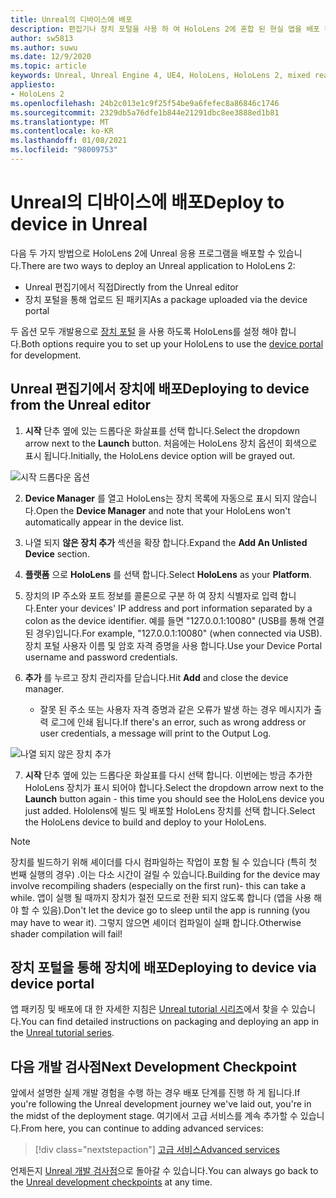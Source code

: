 ```yaml
---
title: Unreal의 디바이스에 배포
description: 편집기나 장치 포털을 사용 하 여 HoloLens 2에 혼합 된 현실 앱을 배포 하는 방법에 대해 알아야 하는 모든 사항을 알아보세요.
author: sw5813
ms.author: suwu
ms.date: 12/9/2020
ms.topic: article
keywords: Unreal, Unreal Engine 4, UE4, HoloLens, HoloLens 2, mixed reality, 장치에 배포, PC, 설명서, 혼합 현실 헤드셋, windows mixed reality 헤드셋, 가상 현실 헤드셋
appliesto:
- HoloLens 2
ms.openlocfilehash: 24b2c013e1c9f25f54be9a6fefec8a86846c1746
ms.sourcegitcommit: 2329db5a76dfe1b844e21291dbc8ee3888ed1b81
ms.translationtype: MT
ms.contentlocale: ko-KR
ms.lasthandoff: 01/08/2021
ms.locfileid: "98009753"
---
```

# <a name="deploy-to-device-in-unreal"></a><span data-ttu-id="15a6a-104">Unreal의 디바이스에 배포</span><span class="sxs-lookup"><span data-stu-id="15a6a-104">Deploy to device in Unreal</span></span>

<span data-ttu-id="15a6a-105">다음 두 가지 방법으로 HoloLens 2에 Unreal 응용 프로그램을 배포할 수 있습니다.</span><span class="sxs-lookup"><span data-stu-id="15a6a-105">There are two ways to deploy an Unreal application to HoloLens 2:</span></span>
* <span data-ttu-id="15a6a-106">Unreal 편집기에서 직접</span><span class="sxs-lookup"><span data-stu-id="15a6a-106">Directly from the Unreal editor</span></span>
* <span data-ttu-id="15a6a-107">장치 포털을 통해 업로드 된 패키지</span><span class="sxs-lookup"><span data-stu-id="15a6a-107">As a package uploaded via the device portal</span></span>

<span data-ttu-id="15a6a-108">두 옵션 모두 개발용으로 [장치 포털](../platform-capabilities-and-apis/using-the-windows-device-portal.md) 을 사용 하도록 HoloLens를 설정 해야 합니다.</span><span class="sxs-lookup"><span data-stu-id="15a6a-108">Both options require you to set up your HoloLens to use the [device portal](../platform-capabilities-and-apis/using-the-windows-device-portal.md) for development.</span></span>

## <a name="deploying-to-device-from-the-unreal-editor"></a><span data-ttu-id="15a6a-109">Unreal 편집기에서 장치에 배포</span><span class="sxs-lookup"><span data-stu-id="15a6a-109">Deploying to device from the Unreal editor</span></span>

1. <span data-ttu-id="15a6a-110">**시작** 단추 옆에 있는 드롭다운 화살표를 선택 합니다.</span><span class="sxs-lookup"><span data-stu-id="15a6a-110">Select the dropdown arrow next to the **Launch** button.</span></span> <span data-ttu-id="15a6a-111">처음에는 HoloLens 장치 옵션이 회색으로 표시 됩니다.</span><span class="sxs-lookup"><span data-stu-id="15a6a-111">Initially, the HoloLens device option will be grayed out.</span></span>

![시작 드롭다운 옵션](images/unreal/launch-dropdown.png)

2. <span data-ttu-id="15a6a-113">**Device Manager** 를 열고 HoloLens는 장치 목록에 자동으로 표시 되지 않습니다.</span><span class="sxs-lookup"><span data-stu-id="15a6a-113">Open the **Device Manager** and note that your HoloLens won't automatically appear in the device list.</span></span>

3. <span data-ttu-id="15a6a-114">나열 되지 **않은 장치 추가** 섹션을 확장 합니다.</span><span class="sxs-lookup"><span data-stu-id="15a6a-114">Expand the **Add An Unlisted Device** section.</span></span>

4. <span data-ttu-id="15a6a-115">**플랫폼** 으로 **HoloLens** 를 선택 합니다.</span><span class="sxs-lookup"><span data-stu-id="15a6a-115">Select **HoloLens** as your **Platform**.</span></span>

5. <span data-ttu-id="15a6a-116">장치의 IP 주소와 포트 정보를 콜론으로 구분 하 여 장치 식별자로 입력 합니다.</span><span class="sxs-lookup"><span data-stu-id="15a6a-116">Enter your devices' IP address and port information separated by a colon as the device identifier.</span></span> <span data-ttu-id="15a6a-117">예를 들면 "127.0.0.1:10080" (USB를 통해 연결 된 경우)입니다.</span><span class="sxs-lookup"><span data-stu-id="15a6a-117">For example, "127.0.0.1:10080" (when connected via USB).</span></span> <span data-ttu-id="15a6a-118">장치 포털 사용자 이름 및 암호 자격 증명을 사용 합니다.</span><span class="sxs-lookup"><span data-stu-id="15a6a-118">Use your Device Portal username and password credentials.</span></span>

6. <span data-ttu-id="15a6a-119">**추가** 를 누르고 장치 관리자를 닫습니다.</span><span class="sxs-lookup"><span data-stu-id="15a6a-119">Hit **Add** and close the device manager.</span></span>
    * <span data-ttu-id="15a6a-120">잘못 된 주소 또는 사용자 자격 증명과 같은 오류가 발생 하는 경우 메시지가 출력 로그에 인쇄 됩니다.</span><span class="sxs-lookup"><span data-stu-id="15a6a-120">If there's an error, such as wrong address or user credentials, a message will print to the Output Log.</span></span>

![나열 되지 않은 장치 추가](images/unreal/add-unlisted-device.png)

7. <span data-ttu-id="15a6a-122">**시작** 단추 옆에 있는 드롭다운 화살표를 다시 선택 합니다. 이번에는 방금 추가한 HoloLens 장치가 표시 되어야 합니다.</span><span class="sxs-lookup"><span data-stu-id="15a6a-122">Select the dropdown arrow next to the **Launch** button again - this time you should see the HoloLens device you just added.</span></span> <span data-ttu-id="15a6a-123">Hololens에 빌드 및 배포할 HoloLens 장치를 선택 합니다.</span><span class="sxs-lookup"><span data-stu-id="15a6a-123">Select the HoloLens device to build and deploy to your HoloLens.</span></span>

>[!NOTE]
><span data-ttu-id="15a6a-124">장치를 빌드하기 위해 셰이더를 다시 컴파일하는 작업이 포함 될 수 있습니다 (특히 첫 번째 실행의 경우) .이는 다소 시간이 걸릴 수 있습니다.</span><span class="sxs-lookup"><span data-stu-id="15a6a-124">Building for the device may involve recompiling shaders (especially on the first run)- this can take a while.</span></span> <span data-ttu-id="15a6a-125">앱이 실행 될 때까지 장치가 절전 모드로 전환 되지 않도록 합니다 (앱을 사용 해야 할 수 있음).</span><span class="sxs-lookup"><span data-stu-id="15a6a-125">Don't let the device go to sleep until the app is running (you may have to wear it).</span></span> <span data-ttu-id="15a6a-126">그렇지 않으면 셰이더 컴파일이 실패 합니다.</span><span class="sxs-lookup"><span data-stu-id="15a6a-126">Otherwise shader compilation will fail!</span></span>

## <a name="deploying-to-device-via-device-portal"></a><span data-ttu-id="15a6a-127">장치 포털을 통해 장치에 배포</span><span class="sxs-lookup"><span data-stu-id="15a6a-127">Deploying to device via device portal</span></span>

<span data-ttu-id="15a6a-128">앱 패키징 및 배포에 대 한 자세한 지침은 [Unreal tutorial 시리즈](tutorials/unreal-uxt-ch6.md#packaging-and-deploying-the-app-via-device-portal)에서 찾을 수 있습니다.</span><span class="sxs-lookup"><span data-stu-id="15a6a-128">You can find detailed instructions on packaging and deploying an app in the [Unreal tutorial series](tutorials/unreal-uxt-ch6.md#packaging-and-deploying-the-app-via-device-portal).</span></span>

## <a name="next-development-checkpoint"></a><span data-ttu-id="15a6a-129">다음 개발 검사점</span><span class="sxs-lookup"><span data-stu-id="15a6a-129">Next Development Checkpoint</span></span>

<span data-ttu-id="15a6a-130">앞에서 설명한 실제 개발 경험을 수행 하는 경우 배포 단계를 진행 하 게 됩니다.</span><span class="sxs-lookup"><span data-stu-id="15a6a-130">If you're following the Unreal development journey we've laid out, you're in the midst of the deployment stage.</span></span> <span data-ttu-id="15a6a-131">여기에서 고급 서비스를 계속 추가할 수 있습니다.</span><span class="sxs-lookup"><span data-stu-id="15a6a-131">From here, you can continue to adding advanced services:</span></span>

> [!div class="nextstepaction"]
> [<span data-ttu-id="15a6a-132">고급 서비스</span><span class="sxs-lookup"><span data-stu-id="15a6a-132">Advanced services</span></span>](unreal-development-overview.md#5-adding-services)

<span data-ttu-id="15a6a-133">언제든지 [Unreal 개발 검사점](unreal-development-overview.md#4-streaming-and-deploying-to-a-device)으로 돌아갈 수 있습니다.</span><span class="sxs-lookup"><span data-stu-id="15a6a-133">You can always go back to the [Unreal development checkpoints](unreal-development-overview.md#4-streaming-and-deploying-to-a-device) at any time.</span></span>
